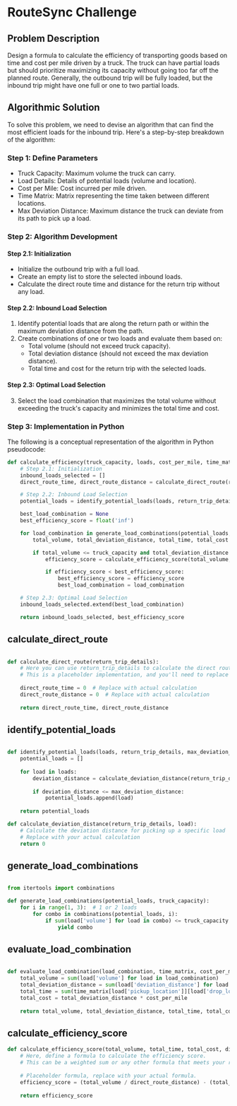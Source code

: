 # RouteSync Challenge

## Problem Description

Design a formula to calculate the efficiency of transporting goods based on time and cost per mile driven by a truck. The truck can have partial loads but should prioritize maximizing its capacity without going too far off the planned route. Generally, the outbound trip will be fully loaded, but the inbound trip might have one full or one to two partial loads.

## Algorithmic Solution

To solve this problem, we need to devise an algorithm that can find the most efficient loads for the inbound trip. Here's a step-by-step breakdown of the algorithm:

### Step 1: Define Parameters

- Truck Capacity: Maximum volume the truck can carry.
- Load Details: Details of potential loads (volume and location).
- Cost per Mile: Cost incurred per mile driven.
- Time Matrix: Matrix representing the time taken between different locations.
- Max Deviation Distance: Maximum distance the truck can deviate from its path to pick up a load.

### Step 2: Algorithm Development

#### Step 2.1: Initialization
- Initialize the outbound trip with a full load.
- Create an empty list to store the selected inbound loads.
- Calculate the direct route time and distance for the return trip without any load.

#### Step 2.2: Inbound Load Selection
1. Identify potential loads that are along the return path or within the maximum deviation distance from the path.
2. Create combinations of one or two loads and evaluate them based on:
   - Total volume (should not exceed truck capacity).
   - Total deviation distance (should not exceed the max deviation distance).
   - Total time and cost for the return trip with the selected loads.

#### Step 2.3: Optimal Load Selection
3. Select the load combination that maximizes the total volume without exceeding the truck's capacity and minimizes the total time and cost.

### Step 3: Implementation in Python

The following is a conceptual representation of the algorithm in Python pseudocode:

```python
def calculate_efficiency(truck_capacity, loads, cost_per_mile, time_matrix, max_deviation_distance):
    # Step 2.1: Initialization
    inbound_loads_selected = []
    direct_route_time, direct_route_distance = calculate_direct_route(return_trip_details)

    # Step 2.2: Inbound Load Selection
    potential_loads = identify_potential_loads(loads, return_trip_details, max_deviation_distance)

    best_load_combination = None
    best_efficiency_score = float('inf')

    for load_combination in generate_load_combinations(potential_loads, truck_capacity):
        total_volume, total_deviation_distance, total_time, total_cost = evaluate_load_combination(load_combination, time_matrix, cost_per_mile)

        if total_volume <= truck_capacity and total_deviation_distance <= max_deviation_distance:
            efficiency_score = calculate_efficiency_score(total_volume, total_time, total_cost, direct_route_time, direct_route_distance)

            if efficiency_score < best_efficiency_score:
                best_efficiency_score = efficiency_score
                best_load_combination = load_combination

    # Step 2.3: Optimal Load Selection
    inbound_loads_selected.extend(best_load_combination)

    return inbound_loads_selected, best_efficiency_score

```

## calculate_direct_route

```python

def calculate_direct_route(return_trip_details):
    # Here you can use return_trip_details to calculate the direct route time and distance.
    # This is a placeholder implementation, and you'll need to replace it with your actual calculation.
    
    direct_route_time = 0  # Replace with actual calculation
    direct_route_distance = 0  # Replace with actual calculation
    
    return direct_route_time, direct_route_distance

```

## identify_potential_loads

```python

def identify_potential_loads(loads, return_trip_details, max_deviation_distance):
    potential_loads = []
    
    for load in loads:
        deviation_distance = calculate_deviation_distance(return_trip_details, load)
        
        if deviation_distance <= max_deviation_distance:
            potential_loads.append(load)
    
    return potential_loads

def calculate_deviation_distance(return_trip_details, load):
    # Calculate the deviation distance for picking up a specific load
    # Replace with your actual calculation
    return 0

```

## generate_load_combinations

```python

from itertools import combinations

def generate_load_combinations(potential_loads, truck_capacity):
    for i in range(1, 3):  # 1 or 2 loads
        for combo in combinations(potential_loads, i):
            if sum(load['volume'] for load in combo) <= truck_capacity:
                yield combo

```

## evaluate_load_combination

```python

def evaluate_load_combination(load_combination, time_matrix, cost_per_mile):
    total_volume = sum(load['volume'] for load in load_combination)
    total_deviation_distance = sum(load['deviation_distance'] for load in load_combination)
    total_time = sum(time_matrix[load['pickup_location']][load['drop_location']] for load in load_combination)
    total_cost = total_deviation_distance * cost_per_mile
    
    return total_volume, total_deviation_distance, total_time, total_cost

```

##  calculate_efficiency_score

```python
def calculate_efficiency_score(total_volume, total_time, total_cost, direct_route_time, direct_route_distance):
    # Here, define a formula to calculate the efficiency score.
    # This can be a weighted sum or any other formula that meets your requirements.
    
    # Placeholder formula, replace with your actual formula.
    efficiency_score = (total_volume / direct_route_distance) - (total_time + total_cost)
    
    return efficiency_score

```